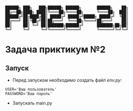 ```
██████╗ ███╗   ███╗██████╗ ██████╗       ██████╗    ██╗
██╔══██╗████╗ ████║╚════██╗╚════██╗      ╚════██╗  ███║
██████╔╝██╔████╔██║ █████╔╝ █████╔╝█████╗ █████╔╝  ╚██║
██╔═══╝ ██║╚██╔╝██║██╔═══╝  ╚═══██╗╚════╝██╔═══╝    ██║
██║     ██║ ╚═╝ ██║███████╗██████╔╝      ███████╗██╗██║
╚═╝     ╚═╝     ╚═╝╚══════╝╚═════╝       ╚══════╝╚═╝╚═╝
```
# Задача приктикум №2
## Запуск
- Перед запуском необходимо создать файл *env.py*:
```
USER='Ваш пользователь'
PASSWORD='Ваш пароль'
```
- Запускать main.py